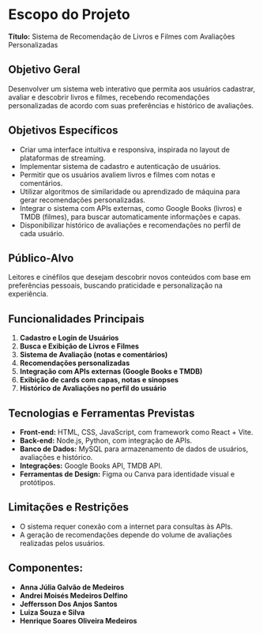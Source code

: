 # Escopo do Projeto  
**Título:** Sistema de Recomendação de Livros e Filmes com Avaliações Personalizadas  

## Objetivo Geral  
Desenvolver um sistema web interativo que permita aos usuários cadastrar, avaliar e descobrir livros e filmes, recebendo recomendações personalizadas de acordo com suas preferências e histórico de avaliações.

## Objetivos Específicos  
- Criar uma interface intuitiva e responsiva, inspirada no layout de plataformas de streaming.  
- Implementar sistema de cadastro e autenticação de usuários.  
- Permitir que os usuários avaliem livros e filmes com notas e comentários.  
- Utilizar algoritmos de similaridade ou aprendizado de máquina para gerar recomendações personalizadas.  
- Integrar o sistema com APIs externas, como Google Books (livros) e TMDB (filmes), para buscar automaticamente informações e capas.  
- Disponibilizar histórico de avaliações e recomendações no perfil de cada usuário.  

## Público-Alvo  
Leitores e cinéfilos que desejam descobrir novos conteúdos com base em preferências pessoais, buscando praticidade e personalização na experiência.

## Funcionalidades Principais  
1. **Cadastro e Login de Usuários**  
2. **Busca e Exibição de Livros e Filmes**  
3. **Sistema de Avaliação (notas e comentários)**  
4. **Recomendações personalizadas**  
5. **Integração com APIs externas (Google Books e TMDB)**  
6. **Exibição de cards com capas, notas e sinopses**  
7. **Histórico de Avaliações no perfil do usuário**

## Tecnologias e Ferramentas Previstas  
- **Front-end:** HTML, CSS, JavaScript, com framework como React + Vite.  
- **Back-end:** Node.js, Python, com integração de APIs.  
- **Banco de Dados:** MySQL para armazenamento de dados de usuários, avaliações e histórico.  
- **Integrações:** Google Books API, TMDB API.  
- **Ferramentas de Design:** Figma ou Canva para identidade visual e protótipos.  

## Limitações e Restrições  
- O sistema requer conexão com a internet para consultas às APIs.  
- A geração de recomendações depende do volume de avaliações realizadas pelos usuários.

## Componentes:
- **Anna Júlia Galvão de Medeiros**
- **Andrei Moisés Medeiros Delfino**
- **Jeffersson Dos Anjos Santos**
- **Luiza Souza e Silva**
- **Henrique Soares Oliveira Medeiros**
